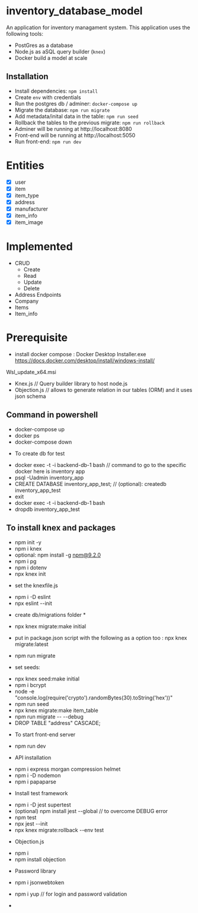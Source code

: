 # inventory_database_model

An application for inventory managament system. 
This application uses the following tools:
- PostGres as a database
- Node.js as aSQL query builder (`knex`)
- Docker build a model at scale

## Installation

* Install dependencies: `npm install`
* Create `env` with credentials
* Run the postgres db / adminer: `docker-compose up`
* Migrate the database: `npm run migrate`
* Add metadata/inital data in the table: `npm run seed`
* Rollback the tables to the previous migrate: `npm run rollback` 
* Adminer will be running at http://localhost:8080
* Front-end will be running at http://localhost:5050
* Run front-end: `npm run dev`

# Entities

* [x] user
* [x] item
* [x] item_type
* [x] address
* [x] manufacturer
* [x] item_info
* [x] item_image

# Implemented

* CRUD
    * Create
    * Read
    * Update
    * Delete
* Address Endpoints
* Company
* Items
* Item_info


# Prerequisite 

- install docker compose : 
    Docker Desktop Installer.exe
https://docs.docker.com/desktop/install/windows-install/

Wsl_update_x64.msi

- Knex.js // Query builder library to host node.js
- Objection.js // allows to generate relation in our tables (ORM) and it uses json schema

## Command in powershell
 - docker-compose up
 - docker ps
 - docker-compose down 

 * To create db for test 
 - docker exec -t -i backend-db-1 bash // command to go to the specific docker here is inventory app 
 - psql -Uadmin inventory_app
 - CREATE DATABASE inventory_app_test; // (optional): createdb inventory_app_test
 - exit
 - docker exec -t -i backend-db-1 bash
 - dropdb inventory_app_test



## To install knex and packages
 - npm init -y 
 - npm i knex
 - optional:  npm install -g npm@9.2.0
 - npm i pg
 - npm i dotenv
 - npx knex init
 * set the knexfile.js
 - npm i -D eslint
 - npx eslint --init
 
 * create db/migrations folder *
 - npx knex migrate:make initial
 
 * put in package.json script with the following as a option too : npx knex migrate:latest
 - npm run migrate 
 
 * set seeds:
 - npx knex seed:make initial
 - npm i bcrypt
 - node -e "console.log(require('crypto').randomBytes(30).toString('hex'))"
 - npm run seed
 - npx knex migrate:make item_table
 - npm run migrate -- --debug
 - DROP TABLE "address" CASCADE;
 
 * To start front-end server
 - npm run dev

 * API installation
 - npm i express morgan compression helmet
 - npm i -D nodemon
 - npm i papaparse
 
 * Install test framework
 - npm i -D jest supertest
 - (optional) npm install jest --global // to overcome DEBUG error
 - npm test
 - npx jest --init
 - npx knex migrate:rollback --env test

 * Objection.js
 - npm i
 - npm install objection
 
 * Password library
 - npm i jsonwebtoken


 - npm i yup // for login and password validation

 - 

